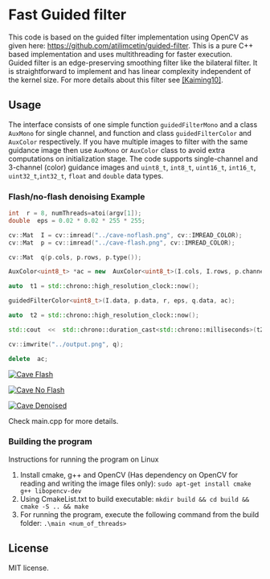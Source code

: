 # Fast Guided filter

  
This code is based on the guided filter implementation using OpenCV as given here: https://github.com/atilimcetin/guided-filter. This is a pure C++ based implementation and uses multithreading for faster execution.<br/>
Guided filter is an edge-preserving smoothing filter like the bilateral filter. It is straightforward to implement and has linear complexity independent of the kernel size. For more details about this filter see [[Kaiming10]](http://research.microsoft.com/en-us/um/people/kahe/eccv10/).

  
  

## Usage

  

The interface consists of one simple function `guidedFilterMono` and a class `AuxMono` for single channel, and function and class `guidedFilterColor` and `AuxColor` respectively. If you have multiple images to filter with the same guidance image then use `AuxMono` or `AuxColor` class to avoid extra computations on initialization stage. The code supports single-channel and 3-channel (color) guidance images and `uint8_t`, `int8_t`, `uint16_t`, `int16_t`, `uint32_t`,`int32_t`, `float` and `double` data types.

  
  

### Flash/no-flash denoising Example

  

```c++
int  r = 8, numThreads=atoi(argv[1]);
double  eps = 0.02 * 0.02 * 255 * 255;

cv::Mat  I = cv::imread("../cave-noflash.png", cv::IMREAD_COLOR);
cv::Mat  p = cv::imread("../cave-flash.png", cv::IMREAD_COLOR);

cv::Mat  q(p.cols, p.rows, p.type());

AuxColor<uint8_t> *ac = new  AuxColor<uint8_t>(I.cols, I.rows, p.channels(), I.channels(), numThreads);

auto  t1 = std::chrono::high_resolution_clock::now();

guidedFilterColor<uint8_t>(I.data, p.data, r, eps, q.data, ac);

auto  t2 = std::chrono::high_resolution_clock::now();

std::cout  <<  std::chrono::duration_cast<std::chrono::milliseconds>(t2-t1).count() <<  " ms\n";

cv::imwrite("../output.png", q);

delete  ac;
```

  

[![Cave Flash](http://atilimcetin.com/guided-filter/img_flash/cave-flash-small.png)](http://atilimcetin.com/guided-filter/img_flash/cave-flash.png)

[![Cave No Flash](http://atilimcetin.com/guided-filter/img_flash/cave-noflash-small.png)](http://atilimcetin.com/guided-filter/img_flash/cave-noflash.png)

[![Cave Denoised](http://atilimcetin.com/guided-filter/img_flash/cave-denoised-small.png)](http://atilimcetin.com/guided-filter/img_flash/cave-denoised.png)

  
  
Check main.cpp for more details.

### Building the program
Instructions for running the program on Linux
1) Install cmake, g++ and OpenCV (Has dependency on OpenCV for reading and writing the image files only):
`sudo apt-get install cmake g++ libopencv-dev`
2) Using CmakeList.txt to build executable:
`mkdir build && cd build && cmake -S .. && make`
3) For running the program, execute the following command from the build folder:
`.\main <num_of_threads>`

## License

  

MIT license.
